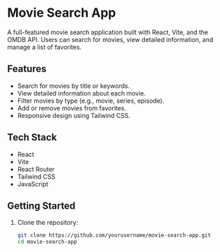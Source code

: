 # Movie Search App

A full-featured movie search application built with React, Vite, and the OMDB API. Users can search for movies, view detailed information, and manage a list of favorites.

## Features

- Search for movies by title or keywords.
- View detailed information about each movie.
- Filter movies by type (e.g., movie, series, episode).
- Add or remove movies from favorites.
- Responsive design using Tailwind CSS.

## Tech Stack

- React
- Vite
- React Router
- Tailwind CSS
- JavaScript

## Getting Started

1. Clone the repository:
   ```bash
   git clone https://github.com/yourusername/movie-search-app.git
   cd movie-search-app